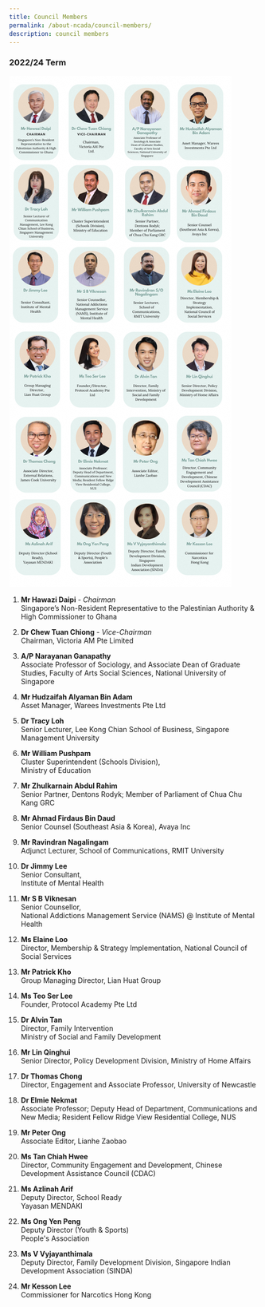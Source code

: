 ```yaml
---
title: Council Members
permalink: /about-ncada/council-members/
description: council members
---
```

### 2022/24 Term
![](/images/Council%20Members/council%20members%20may2023.png)
<br>
1. **Mr Hawazi Daipi** - *Chairman*
<br> Singapore’s Non-Resident
Representative to the
Palestinian Authority &amp; High
Commissioner to Ghana

2. **Dr Chew Tuan Chiong** - *Vice-Chairman*
<br> Chairman, Victoria AM Pte Limited

3. **A/P Narayanan Ganapathy** 
<br> Associate Professor of Sociology, and Associate Dean of Graduate Studies, Faculty of Arts Social Sciences, National University of Singapore

4. **Mr Hudzaifah Alyaman Bin Adam**
<br> Asset Manager, Warees Investments Pte Ltd

5. **Dr Tracy Loh**
<br> Senior Lecturer, Lee Kong Chian School of Business, Singapore Management University

6. **Mr William Pushpam**
<br> Cluster Superintendent (Schools Division),
<br>Ministry of Education

7. **Mr Zhulkarnain Abdul Rahim**
<br> Senior Partner, Dentons Rodyk;
Member of Parliament of Chua Chu Kang GRC

8. **Mr Ahmad Firdaus Bin Daud**
<br> Senior Counsel (Southeast Asia &amp; Korea), Avaya Inc

9. **Mr Ravindran Nagalingam**
<br> Adjunct Lecturer, School of Communications, RMIT University

10. **Dr Jimmy Lee**
<br>Senior Consultant,
<br> Institute of Mental Health

11. **Mr S B Viknesan**
<br> Senior Counsellor,
<br> National Addictions
Management Service
(NAMS) @  Institute of
Mental Health

12. **Ms Elaine Loo**
<br> Director, Membership &amp; Strategy Implementation, National Council of Social Services

13. **Mr Patrick Kho**
<br> Group Managing Director, Lian Huat Group

14. **Ms Teo Ser Lee**
<br> Founder, Protocol Academy Pte Ltd

15. **Dr Alvin Tan**
<br>  Director, Family Intervention
<br> Ministry of Social and Family Development

16. **Mr Lin Qinghui**  <br> Senior Director, Policy
Development Division,
Ministry of Home Affairs 

17. **Dr Thomas Chong**
<br> Director, Engagement and Associate Professor, University of Newcastle

18. **Dr Elmie Nekmat**
<br> Associate Professor;
Deputy Head of Department, Communications and New Media; Resident Fellow Ridge View Residential College, NUS

19. **Mr Peter Ong**
<br> Associate Editor,
Lianhe Zaobao

17. **Ms Tan Chiah Hwee**
<br>Director, Community Engagement and Development, Chinese Development Assistance Council (CDAC)

18. **Ms Azlinah Arif**
<br> Deputy Director, School Ready
<br>Yayasan MENDAKI

19. **Ms Ong Yen Peng**
<br> Deputy Director (Youth &amp; Sports)
<br> People's Association

20. **Ms V Vyjayanthimala**
<br> Deputy Director, Family Development Division, Singapore Indian Development
Association (SINDA)

21. **Mr Kesson Lee**
<br> Commissioner for Narcotics
 Hong Kong